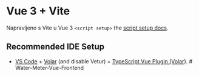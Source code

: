 # Vue 3 + Vite

Napravljeno s Vite u Vue 3 `<script setup>` the [script setup docs](https://v3.vuejs.org/api/sfc-script-setup.html#sfc-script-setup).

## Recommended IDE Setup

- [VS Code](https://code.visualstudio.com/) + [Volar](https://marketplace.visualstudio.com/items?itemName=Vue.volar) (and disable Vetur) + [TypeScript Vue Plugin (Volar)](https://marketplace.visualstudio.com/items?itemName=Vue.vscode-typescript-vue-plugin).
#   W a t e r - M e t e r - V u e - F r o n t e n d 
 
 
